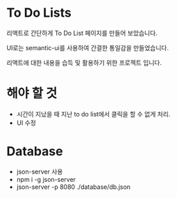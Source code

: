 # To Do Lists 

리액트로 간단하게 To Do List 페이지를 만들어 보았습니다.

UI로는 semantic-ui를 사용하여 간결한 통일감을 만들었습니다.

리액트에 대한 내용을 습득 및 활용하기 위한 프로젝트 입니다.

# 해야 할 것
- 시간이 지났을 때 지난 to do list에서 클릭을 할 수 없게 처리.
- UI 수정 

# Database
- json-server 사용
- npm i -g json-server
- json-server -p 8080 ./database/db.json